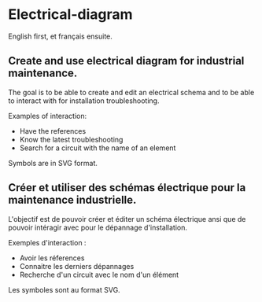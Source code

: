 # Electrical-diagram
English first, et français ensuite.
## Create and use electrical diagram for industrial maintenance.

The goal is to be able to create and edit an electrical schema and to be able to interact with for installation troubleshooting.

Examples of interaction:
- Have the references
- Know the latest troubleshooting
- Search for a circuit with the name of an element

Symbols are in SVG format.

## Créer et utiliser des schémas électrique pour la maintenance industrielle.

L'objectif est de pouvoir créer et éditer un schéma électrique ansi que de pouvoir intéragir avec pour le dépannage d'installation.

Exemples d'interaction :
- Avoir les réferences
- Connaitre les derniers dépannages
- Recherche d'un circuit avec le nom d'un élément

Les symboles sont au format SVG.

